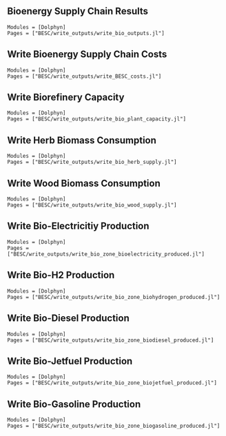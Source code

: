 ## Bioenergy Supply Chain Results
```@autodocs
Modules = [Dolphyn]
Pages = ["BESC/write_outputs/write_bio_outputs.jl"]
```
## Write Bioenergy Supply Chain Costs
```@autodocs
Modules = [Dolphyn]
Pages = ["BESC/write_outputs/write_BESC_costs.jl"]
```

## Write Biorefinery Capacity
```@autodocs
Modules = [Dolphyn]
Pages = ["BESC/write_outputs/write_bio_plant_capacity.jl"]
```

## Write Herb Biomass Consumption
```@autodocs
Modules = [Dolphyn]
Pages = ["BESC/write_outputs/write_bio_herb_supply.jl"]
```

## Write Wood Biomass Consumption
```@autodocs
Modules = [Dolphyn]
Pages = ["BESC/write_outputs/write_bio_wood_supply.jl"]
```

## Write Bio-Electricitiy Production
```@autodocs
Modules = [Dolphyn]
Pages = ["BESC/write_outputs/write_bio_zone_bioelectricity_produced.jl"]
```

## Write Bio-H2 Production
```@autodocs
Modules = [Dolphyn]
Pages = ["BESC/write_outputs/write_bio_zone_biohydrogen_produced.jl"]
```

## Write Bio-Diesel Production
```@autodocs
Modules = [Dolphyn]
Pages = ["BESC/write_outputs/write_bio_zone_biodiesel_produced.jl"]
```

## Write Bio-Jetfuel Production
```@autodocs
Modules = [Dolphyn]
Pages = ["BESC/write_outputs/write_bio_zone_biojetfuel_produced.jl"]
```

## Write Bio-Gasoline Production
```@autodocs
Modules = [Dolphyn]
Pages = ["BESC/write_outputs/write_bio_zone_biogasoline_produced.jl"]
```